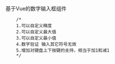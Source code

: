 基于Vue的数字输入框组件

        /*
        1.可以自定义精度
        2.可以自定义最大值
        3.可以自定义最小值
        4.数字验证 输入其它符号无效
        5.增加对键盘上下按键的支持，相当于加1和减1
        */
